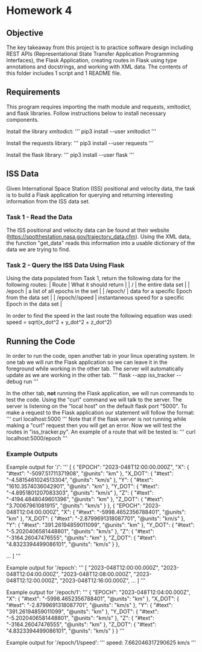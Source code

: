 # Homework 4 

## Objective
The key takeaway from this project is to practice software design including REST APIs (Representational State Transfer Application Programming Interfaces), the Flask Application, creating routes in Flask using type annotations and docstrings, and working with XML data. The contents of this folder includes 1 script and 1 README file.

## Requirements

This program requires importing the math module and requests, xmltodict, and flask libraries. Follow instructions below to install necessary components.

Install the library xmltodict: 
'''
pip3 install --user xmltodict
'''


Install the requests library:
'''
pip3 install --user requests
'''

Install the flask library:
'''
pip3 install --user flask
'''

## ISS Data
Given International Space Station (ISS) positional and velocity data, the task is to build a Flask application for querying and returning interesting information from the ISS data set.

### Task 1 - Read the Data
The ISS positional and velocity data can be found at their website (https://spotthestation.nasa.gov/trajectory_data.cfm).
Using the XML data, the function "get_data" reads this information into a usable dictionary of the data we are trying to find.

### Task 2 - Query the ISS Data Using Flask
Using the data populated from Task 1, return the following data for the following routes:
| Route | What it should return | 
| / | the entire data set |
| /epoch | a list of all epochs in the set | 
| /epoch/<epoch> | data for a specific Epoch from the data set |
| /epoch/<epoch>/speed | instantaneous speed for a specific Epoch in the data set  |

In order to find the speed in the last route the following equation was used:
speed = sqrt(x_dot^2 + y_dot^2 + z_dot^2)

## Running the Code
In order to run the code, open another tab in your linux operating system. 
In one tab we will run the Flask application so we can leave it in the foreground while working in the other tab. The server will automatically update as we are working in the other tab. 
'''
flask --app iss_tracker --debug run
'''

In the other tab, **not** running the Flask application, we will run commands to test the code. Using the "curl" command we will talk to the server. The server is listening on the "local host" on the default flask port "5000". To make a request to the Flask application our statement will follow the format:
'''
curl localhost:5000
'''
Note that if the flask server is not running while making a "curl" request then you will get an error.
Now we will test the routes in "iss_tracker.py". An example of a route that will be tested is:
'''
curl localhost:5000/epoch
'''

### Example Outputs
Example output for '/':
'''
[
  {
    "EPOCH": "2023-048T12:00:00.000Z",
    "X": {
      "#text": "-5097.51711371908",
      "@units": "km"
    },
    "X_DOT": {
      "#text": "-4.5815461024513304",
      "@units": "km/s"
    },
    "Y": {
      "#text": "1610.3574036042901",
      "@units": "km"
    },
    "Y_DOT": {
      "#text": "-4.8951801207083303",
      "@units": "km/s"
    },
    "Z": {
      "#text": "-4194.4848049601396",
      "@units": "km"
    },
    "Z_DOT": {
      "#text": "3.70067961081915",
      "@units": "km/s"
    }
  },
  {
    "EPOCH": "2023-048T12:04:00.000Z",
    "X": {
      "#text": "-5998.4652356788401",
      "@units": "km"
    },
    "X_DOT": {
      "#text": "-2.8799691318087701",
      "@units": "km/s"
    },
    "Y": {
      "#text": "391.26194859011099",
      "@units": "km"
    },
    "Y_DOT": {
      "#text": "-5.2020406581448801",
      "@units": "km/s"
    },
    "Z": {
      "#text": "-3164.26047476555",
      "@units": "km"
    },
    "Z_DOT": {
      "#text": "4.8323394499086101",
      "@units": "km/s"
    }
  },

…
]
'''

Example output for '/epoch': 
'''
[
  "2023-048T12:00:00.000Z",
  "2023-048T12:04:00.000Z",
  "2023-048T12:08:00.000Z",
  "2023-048T12:12:00.000Z",
  "2023-048T12:16:00.000Z",
…
]
'''

Example output for '/epoch/1': 
'''
{
  "EPOCH": "2023-048T12:04:00.000Z",
  "X": {
    "#text": "-5998.4652356788401",
    "@units": "km"
  },
  "X_DOT": {
    "#text": "-2.8799691318087701",
    "@units": "km/s"
  },
  "Y": {
    "#text": "391.26194859011099",
    "@units": "km"
  },
  "Y_DOT": {
    "#text": "-5.2020406581448801",
    "@units": "km/s"
  },
  "Z": {
    "#text": "-3164.26047476555",
    "@units": "km"
  },
  "Z_DOT": {
    "#text": "4.8323394499086101",
    "@units": "km/s"
  }
}
'''

Example output for '/epoch/1/speed':
'''
speed: 7.662046317290625 km/s
'''



